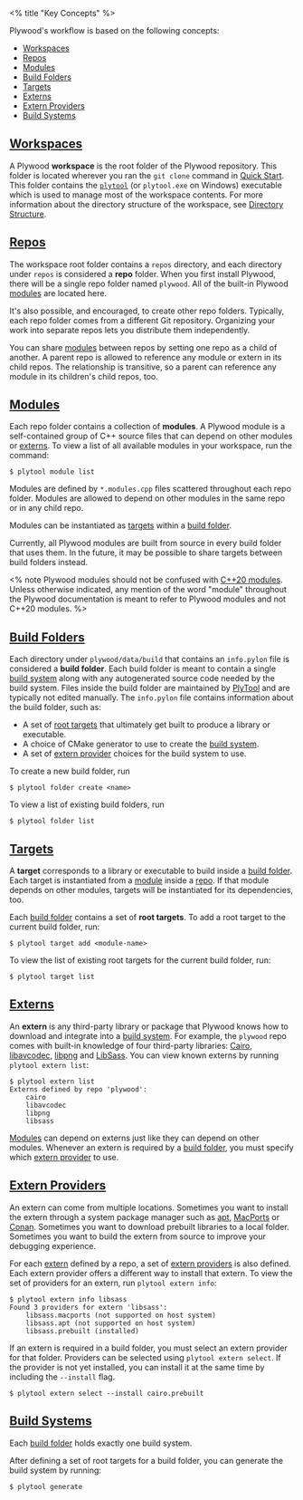<% title "Key Concepts" %>

Plywood's workflow is based on the following concepts:

* [Workspaces](#workspaces)
* [Repos](#repos)
* [Modules](#modules)
* [Build Folders](#build-folders)
* [Targets](#targets)
* [Externs](#externs)
* [Extern Providers](#extern-providers)
* [Build Systems](#build-systems)

## [Workspaces](#workspaces)

A Plywood **workspace** is the root folder of the Plywood repository. This folder is located wherever you ran the `git clone` command in [Quick Start](QuickStart). This folder contains the [`plytool`](PlyTool) (or `plytool.exe` on Windows) executable which is used to manage most of the workspace contents. For more information about the directory structure of the workspace, see [Directory Structure](DirectoryStructure).

## [Repos](#repos)

The workspace root folder contains a `repos` directory, and each directory under `repos` is considered a **repo** folder. When you first install Plywood, there will be a single repo folder named `plywood`. All of the built-in Plywood [modules](#modules) are located here.

It's also possible, and encouraged, to create other repo folders. Typically, each repo folder comes from a different Git repository. Organizing your work into separate repos lets you distribute them independently.

You can share [modules](#modules) between repos by setting one repo as a child of another. A parent repo is allowed to reference any module or extern in its child repos. The relationship is transitive, so a parent can reference any module in its children's child repos, too. 

## [Modules](#modules)

Each repo folder contains a collection of **modules**. A Plywood module is a self-contained group of C++ source files that can depend on other modules or [externs](#externs). To view a list of all available modules in your workspace, run the command:

    $ plytool module list

Modules are defined by `*.modules.cpp` files scattered throughout each repo folder. Modules are allowed to depend on other modules in the same repo or in any child repo.

Modules can be instantiated as [targets](#targets) within a [build folder](#build-folders).

Currently, all Plywood modules are built from source in every build folder that uses them. In the future, it may be possible to share targets between build folders instead.

<% note Plywood modules should not be confused with [C++20 modules](https://en.cppreference.com/w/cpp/language/modules). Unless otherwise indicated, any mention of the word "module" throughout the Plywood documentation is meant to refer to Plywood modules and not C++20 modules. %>

## [Build Folders](#build-folders)

Each directory under `plywood/data/build` that contains an `info.pylon` file is considered a **build folder**. Each build folder is meant to contain a single [build system](#build-systems) along with any autogenerated source code needed by the build system. Files inside the build folder are maintained by [PlyTool](PlyTool) and are typically not edited manually. The `info.pylon` file contains information about the build folder, such as:

* A set of [root targets](#targets) that ultimately get built to produce a library or executable.
* A choice of CMake generator to use to create the [build system](#build-systems).
* A set of [extern provider](#extern-providers) choices for the build system to use.

To create a new build folder, run

    $ plytool folder create <name>

To view a list of existing build folders, run

    $ plytool folder list

## [Targets](#targets)

A **target** corresponds to a library or executable to build inside a [build folder](#build-folders). Each target is instantiated from a [module](#modules) inside a [repo](#repos). If that module depends on other modules, targets will be instantiated for its dependencies, too.

Each [build folder](#build-folders) contains a set of **root targets**. To add a root target to the current build folder, run:

    $ plytool target add <module-name>

To view the list of existing root targets for the current build folder, run:

    $ plytool target list

## [Externs](#externs)

An **extern** is any third-party library or package that Plywood knows how to download and integrate into a [build system](#build-systems). For example, the `plywood` repo comes with built-in knowledge of four third-party libraries: [Cairo](https://www.cairographics.org/), [libavcodec](https://www.ffmpeg.org/libavcodec.html), [libpng](http://www.libpng.org/pub/png/libpng.html) and [LibSass](https://sass-lang.com/libsass). You can view known externs by running `plytool extern list`:

    $ plytool extern list
    Externs defined by repo 'plywood':
        cairo
        libavcodec
        libpng
        libsass

[Modules](#modules) can depend on externs just like they can depend on other modules. Whenever an extern is required by a [build folder](#build-folders), you must specify which [extern provider](#extern-providers) to use.

## [Extern Providers](#extern-providers)

An extern can come from multiple locations. Sometimes you want to install the extern through a system package manager such as [apt](https://wiki.debian.org/Apt), [MacPorts](https://www.macports.org/) or [Conan](http://conan.io/). Sometimes you want to download prebuilt libraries to a local folder. Sometimes you want to build the extern from source to improve your debugging experience.

For each [extern](#externs) defined by a repo, a set of [extern providers](#extern-providers) is also defined. Each extern provider offers a different way to install that extern. To view the set of providers for an extern, run `plytool extern info`:

    $ plytool extern info libsass
    Found 3 providers for extern 'libsass':
        libsass.macports (not supported on host system)
        libsass.apt (not supported on host system)
        libsass.prebuilt (installed)

If an extern is required in a build folder, you must select an extern provider for that folder. Providers can be selected using `plytool extern select`. If the provider is not yet installed, you can install it at the same time by including the `--install` flag.

    $ plytool extern select --install cairo.prebuilt

## [Build Systems](#build-systems)

Each [build folder](#build-folders) holds exactly one build system.

After defining a set of root targets for a build folder, you can generate the build system by running:

    $ plytool generate
